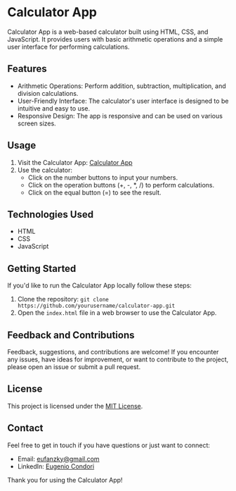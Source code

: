 # Calculator App

Calculator App is a web-based calculator built using HTML, CSS, and JavaScript. It provides users with basic arithmetic operations and a simple user interface for performing calculations.

## Features

- Arithmetic Operations: Perform addition, subtraction, multiplication, and division calculations.
- User-Friendly Interface: The calculator's user interface is designed to be intuitive and easy to use.
- Responsive Design: The app is responsive and can be used on various screen sizes.

## Usage

1. Visit the Calculator App: [Calculator App](https://eufanzky.github.io/calculator-app/)
2. Use the calculator:
   - Click on the number buttons to input your numbers.
   - Click on the operation buttons (+, -, *, /) to perform calculations.
   - Click on the equal button (=) to see the result.

## Technologies Used

- HTML
- CSS
- JavaScript

## Getting Started

If you'd like to run the Calculator App locally follow these steps:

1. Clone the repository: `git clone https://github.com/yourusername/calculator-app.git`
2. Open the `index.html` file in a web browser to use the Calculator App.

## Feedback and Contributions

Feedback, suggestions, and contributions are welcome! If you encounter any issues, have ideas for improvement, or want to contribute to the project, please open an issue or submit a pull request.

## License

This project is licensed under the [MIT License](LICENSE).

## Contact

Feel free to get in touch if you have questions or just want to connect:

- Email: eufanzky@gmail.com
- LinkedIn: [Eugenio Condori](https://www.linkedin.com/in/eugenio-condori/)


Thank you for using the Calculator App!
